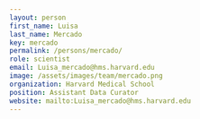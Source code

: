 ```yaml
---
layout: person
first_name: Luisa
last_name: Mercado
key: mercado
permalink: /persons/mercado/
role: scientist
email: Luisa_mercado@hms.harvard.edu
image: /assets/images/team/mercado.png
organization: Harvard Medical School
position: Assistant Data Curator
website: mailto:Luisa_mercado@hms.harvard.edu
---
```

